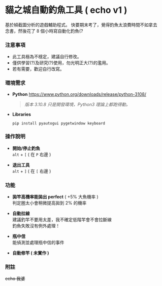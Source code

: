 # 貓之城自動釣魚工具 ( echo v1 )
基於幀截圖分析的遊戲輔助程式。
快要期末考了，覺得釣魚太浪費時間不如拿去念書，然後花了 8 個小時寫自動化釣魚(?

### 注意事項
- 此工具極為不穩定，建議自行修改。
- 僅供學習(?)及研究(?)使用，勿光明正大(?)的濫用。
- 若有需要，歡迎自行改寫。

### 環境需求
- **Python**
  https://www.python.org/downloads/release/python-3108/
  > *版本 3.10.8 只是開發環境，Python3 理論上都跑得動。*

- **Libraries**
  ```
  pip install pyautogui pygetwindow keyboard
  ```

### 操作說明
- **開始/停止釣魚**  
  `alt` + `[` ( 在 `P` 右邊 )

- **退出工具**  
  `alt` + `]` ( 在 `[` 右邊 )

### 功能
- **拋竿高機率能拋出 perfect** ( +5% 大魚機率 )  
  判定圈太小會稍微提高拋到 2% 的機率

- **自動拉線**  
  建議釣竿不要用太差，我不確定低階竿會不會拉斷線  
  釣魚失敗沒有例外處理！

- **瓶中信**  
  能偵測並處理瓶中信的事件

- **自動修竿 ( 未實作 )**

### 附註
~~echo 我婆~~
